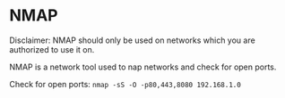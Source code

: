 # NMAP

Disclaimer: NMAP should only be used on networks which you are authorized to use it on.

NMAP is a network tool used to nap networks and check for open ports.

Check for open ports: `nmap -sS -O -p80,443,8080 192.168.1.0`
